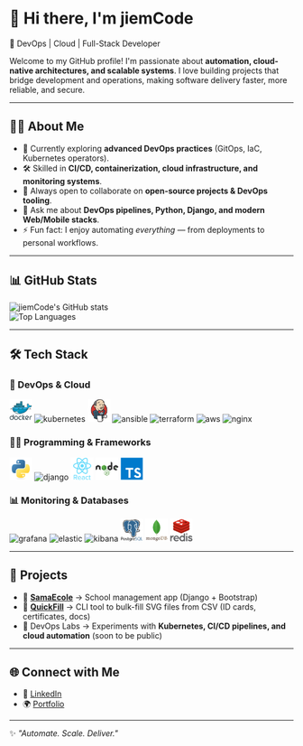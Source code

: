 # 👋 Hi there, I'm jiemCode  

🚀 DevOps | Cloud | Full-Stack Developer

Welcome to my GitHub profile! I'm passionate about **automation, cloud-native architectures, and scalable systems**. I love building projects that bridge development and operations, making software delivery faster, more reliable, and secure.  

---

## 👨‍💻 About Me  

- 🌱 Currently exploring **advanced DevOps practices** (GitOps, IaC, Kubernetes operators).  
- 🛠️ Skilled in **CI/CD, containerization, cloud infrastructure, and monitoring systems**.  
- 👯 Always open to collaborate on **open-source projects & DevOps tooling**.  
- 💬 Ask me about **DevOps pipelines, Python, Django, and modern Web/Mobile stacks**.  
- ⚡ Fun fact: I enjoy automating *everything* — from deployments to personal workflows.  

---

## 📊 GitHub Stats  

![jiemCode's GitHub stats](https://github-readme-stats.vercel.app/api?username=jiemCode&show_icons=true&theme=radical)  
![Top Languages](https://github-readme-stats.vercel.app/api/top-langs/?username=jiemCode&layout=compact&theme=radical)  

---

## 🛠️ Tech Stack  

### 🚀 DevOps & Cloud  
<p align="left"> 
  <img src="https://raw.githubusercontent.com/devicons/devicon/master/icons/docker/docker-original-wordmark.svg" alt="docker" width="40" height="40"/> 
  <img src="https://www.vectorlogo.zone/logos/kubernetes/kubernetes-icon.svg" alt="kubernetes" width="40" height="40"/> 
  <img src="https://raw.githubusercontent.com/devicons/devicon/master/icons/jenkins/jenkins-original.svg" alt="jenkins" width="40" height="40"/> 
  <img src="https://www.vectorlogo.zone/logos/ansible/ansible-icon.svg" alt="ansible" width="40" height="40"/> 
  <img src="https://www.vectorlogo.zone/logos/terraformio/terraformio-icon.svg" alt="terraform" width="40" height="40"/> 
  <img src="https://www.vectorlogo.zone/logos/amazon_aws/amazon_aws-ar21.svg" alt="aws" width="60" height="40"/> 
  <img src="https://www.vectorlogo.zone/logos/nginx/nginx-icon.svg" alt="nginx" width="40" height="40"/> 
</p>

### 🧑‍💻 Programming & Frameworks  
<p align="left"> 
  <img src="https://raw.githubusercontent.com/devicons/devicon/master/icons/python/python-original.svg" alt="python" width="40" height="40"/> 
  <img src="https://cdn.worldvectorlogo.com/logos/django.svg" alt="django" width="40" height="40"/> 
  <img src="https://raw.githubusercontent.com/devicons/devicon/master/icons/react/react-original-wordmark.svg" alt="react" width="40" height="40"/> 
  <img src="https://raw.githubusercontent.com/devicons/devicon/master/icons/nodejs/nodejs-original-wordmark.svg" alt="nodejs" width="40" height="40"/> 
  <img src="https://raw.githubusercontent.com/devicons/devicon/master/icons/typescript/typescript-original.svg" alt="typescript" width="40" height="40"/> 
</p>

### 📊 Monitoring & Databases  
<p align="left"> 
  <img src="https://www.vectorlogo.zone/logos/grafana/grafana-icon.svg" alt="grafana" width="40" height="40"/> 
  <img src="https://www.vectorlogo.zone/logos/elastic/elastic-icon.svg" alt="elastic" width="40" height="40"/> 
  <img src="https://www.vectorlogo.zone/logos/elasticco_kibana/elasticco_kibana-icon.svg" alt="kibana" width="40" height="40"/> 
  <img src="https://raw.githubusercontent.com/devicons/devicon/master/icons/postgresql/postgresql-original-wordmark.svg" alt="postgresql" width="40" height="40"/> 
  <img src="https://raw.githubusercontent.com/devicons/devicon/master/icons/mongodb/mongodb-original-wordmark.svg" alt="mongodb" width="40" height="40"/> 
  <img src="https://raw.githubusercontent.com/devicons/devicon/master/icons/redis/redis-original-wordmark.svg" alt="redis" width="40" height="40"/> 
</p>  

---

## 🚧 Projects  

- 🔹 [**SamaEcole**](https://samaecole.pythonanywhere.com/) → School management app (Django + Bootstrap)  
- 🔹 [**QuickFill**](https://github.com/jiemCode/quickfiller) → CLI tool to bulk-fill SVG files from CSV (ID cards, certificates, docs)  
- 🔹 DevOps Labs → Experiments with **Kubernetes, CI/CD pipelines, and cloud automation** (soon to be public)  

---

## 🌐 Connect with Me  

- 💼 [LinkedIn](https://linkedin.com/in/jiemCode)  
- 🌍 [Portfolio](https://jiemcode.github.io/)
---

✨ *"Automate. Scale. Deliver."*  
